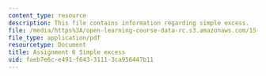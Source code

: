 ```yaml
---
content_type: resource
description: This file contains information regarding simple excess.
file: /media/https%3A/open-learning-course-data-rc.s3.amazonaws.com/15-067-competitive-decision-making-and-negotiation-spring-2011/faeb7e6ce491f64331113ca956447b11_MIT15_067S11_assgn06excess.pdf
file_type: application/pdf
resourcetype: Document
title: Assignment 6 Simple excess
uid: faeb7e6c-e491-f643-3111-3ca956447b11
---
```

